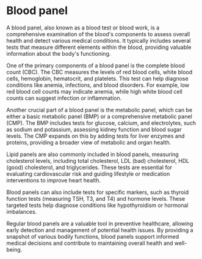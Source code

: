 <!--
source: gpt-4o: blood panel (as paragraphs) (less than 220 words)
aka: blood test, blood work, blood workup
sups: testing
subs: complete-blood-count, metabolic-panel, basic-metabolic-panel, comprehensive-metabolic-panel, lipid-panel
tags: 
-->

# Blood panel

A blood panel, also known as a blood test or blood work, is a comprehensive examination of the blood's components to assess overall health and detect various medical conditions. It typically includes several tests that measure different elements within the blood, providing valuable information about the body's functioning.

One of the primary components of a blood panel is the complete blood count (CBC). The CBC measures the levels of red blood cells, white blood cells, hemoglobin, hematocrit, and platelets. This test can help diagnose conditions like anemia, infections, and blood disorders. For example, low red blood cell counts may indicate anemia, while high white blood cell counts can suggest infection or inflammation.

Another crucial part of a blood panel is the metabolic panel, which can be either a basic metabolic panel (BMP) or a comprehensive metabolic panel (CMP). The BMP includes tests for glucose, calcium, and electrolytes, such as sodium and potassium, assessing kidney function and blood sugar levels. The CMP expands on this by adding tests for liver enzymes and proteins, providing a broader view of metabolic and organ health.

Lipid panels are also commonly included in blood panels, measuring cholesterol levels, including total cholesterol, LDL (bad) cholesterol, HDL (good) cholesterol, and triglycerides. These tests are essential for evaluating cardiovascular risk and guiding lifestyle or medication interventions to improve heart health.

Blood panels can also include tests for specific markers, such as thyroid function tests (measuring TSH, T3, and T4) and hormone levels. These targeted tests help diagnose conditions like hypothyroidism or hormonal imbalances.

Regular blood panels are a valuable tool in preventive healthcare, allowing early detection and management of potential health issues. By providing a snapshot of various bodily functions, blood panels support informed medical decisions and contribute to maintaining overall health and well-being.
